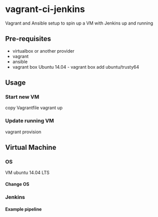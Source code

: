 # vagrant-ci-jenkins
Vagrant and Ansible setup to spin up a VM with Jenkins up and running

## Pre-requisites

- virtualbox or another provider
- vagrant
- ansible
- vagrant box Ubuntu 14.04 - vagrant box add ubuntu/trusty64

## Usage

### Start new VM

copy Vagrantfile
vagrant up

### Update running VM

vagrant provision

## Virtual Machine

### OS

VM ubuntu 14.04 LTS

#### Change OS


### Jenkins

#### Example pipeline
